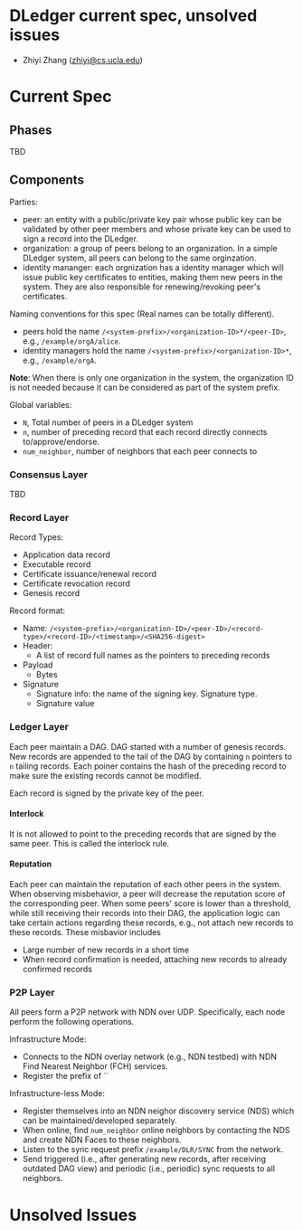 # DLedger current spec, unsolved issues

* Zhiyi Zhang (zhiyi@cs.ucla.edu)

# Current Spec

## Phases

TBD

## Components

Parties:
* peer: an entity with a public/private key pair whose public key can be validated by other peer members and whose private key can be used to sign a record into the DLedger.
* organization: a group of peers belong to an organization. In a simple DLedger system, all peers can belong to the same orginzation.
* identity mananger: each orgnization has a identity manager which will issue public key certificates to entities, making them new peers in the system. They are also responsible for renewing/revoking peer's certificates.

Naming conventions for this spec (Real names can be totally different).
* peers hold the name `/<system-prefix>/<organization-ID>*/<peer-ID>`, e.g., `/example/orgA/alice`.
* identity managers hold the name `/<system-prefix>/<organization-ID>*`, e.g., `/example/orgA`.

**Note**: When there is only one organization in the system, the organization ID is not needed because it can be considered as part of the system prefix.

Global variables:
* `N`, Total number of peers in a DLedger system
* `n`, number of preceding record that each record directly connects to/approve/endorse.
* `num_neighbor`, number of neighbors that each peer connects to

### Consensus Layer

TBD

### Record Layer

Record Types: 
* Application data record
* Executable record
* Certificate issuance/renewal record
* Certificate revocation record
* Genesis record

Record format: 
* Name: `/<system-prefix>/<organization-ID>/<peer-ID>/<record-type>/<record-ID>/<timestamp>/<SHA256-digest>`
* Header:
    * A list of record full names as the pointers to preceding records
* Payload
    * Bytes
* Signature
    * Signature info: the name of the signing key. Signature type.
    * Signature value

### Ledger Layer

Each peer maintain a DAG.
DAG started with a number of genesis records.
New records are appended to the tail of the DAG by containing `n` pointers to `n` tailing records.
Each poiner contains the hash of the preceding record to make sure the existing records cannot be modified.

Each record is signed by the private key of the peer.

#### Interlock 

It is not allowed to point to the preceding records that are signed by the same peer. This is called the interlock rule.

#### Reputation

Each peer can maintain the reputation of each other peers in the system.
When observing misbehavior, a peer will decrease the reputation score of the corresponding peer.
When some peers' score is lower than a threshold, while still receiving their records into their DAG, the application logic can take certain actions regarding these records, e.g., not attach new records to these records.
These misbavior includes
* Large number of new records in a short time
* When record confirmation is needed, attaching new records to already confirmed records


### P2P Layer

All peers form a P2P network with NDN over UDP.
Specifically, each node perform the following operations.

Infrastructure Mode:
* Connects to the NDN overlay network (e.g., NDN testbed) with NDN Find Nearest Neighbor (FCH) services.
* Register the prefix of ``

Infrastructure-less Mode:
* Register themselves into an NDN neighor discovery service (NDS) which can be maintained/developed separately.
* When online, find `num_neighbor` online neighbors by contacting the NDS and create NDN Faces to these neighbors.
* Listen to the sync request prefix `/example/DLR/SYNC` from the network.
* Send triggered (i.e., after generating new records, after receiving outdated DAG view) and periodic (i.e., periodic) sync requests to all neighbors.

# Unsolved Issues